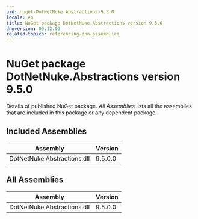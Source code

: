 ```yaml
---
uid: nuget-DotNetNuke.Abstractions-9.5.0
locale: en
title: NuGet package DotNetNuke.Abstractions version 9.5.0
dnnversion: 09.12.00
related-topics: referencing-dnn-assemblies
---
```


# NuGet package DotNetNuke.Abstractions version 9.5.0
Details of published NuGet package.
*All Assemblies* lists all the assemblies that are included in this package or any dependent package.

## Included Assemblies

|Assembly|Version|
|---|---|
|DotNetNuke.Abstractions.dll|9.5.0.0|

## All Assemblies

|Assembly|Version|
|---|---|
|DotNetNuke.Abstractions.dll|9.5.0.0|

